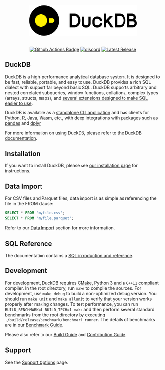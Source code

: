 <div align="center">
  <picture>
    <source media="(prefers-color-scheme: light)" srcset="logo/DuckDB_Logo-horizontal.svg">
    <source media="(prefers-color-scheme: dark)" srcset="logo/DuckDB_Logo-horizontal-dark-mode.svg">
    <img alt="DuckDB logo" src="logo/DuckDB_Logo-horizontal.svg" height="100">
  </picture>
</div>
<br>

<p align="center">
  <a href="https://github.com/duckdb/duckdb/actions"><img src="https://github.com/duckdb/duckdb/actions/workflows/Main.yml/badge.svg?branch=main" alt="Github Actions Badge"></a>
  <a href="https://discord.gg/tcvwpjfnZx"><img src="https://shields.io/discord/909674491309850675" alt="discord" /></a>
  <a href="https://github.com/duckdb/duckdb/releases/"><img src="https://img.shields.io/github/v/release/duckdb/duckdb?color=brightgreen&display_name=tag&logo=duckdb&logoColor=white" alt="Latest Release"></a>
</p>

## DuckDB

DuckDB is a high-performance analytical database system. It is designed to be fast, reliable, portable, and easy to use. DuckDB provides a rich SQL dialect with support far beyond basic SQL. DuckDB supports arbitrary and nested correlated subqueries, window functions, collations, complex types (arrays, structs, maps), and [several extensions designed to make SQL easier to use](https://duckdb.org/docs/stable/sql/dialect/friendly_sql.html).

DuckDB is available as a [standalone CLI application](https://duckdb.org/docs/stable/clients/cli/overview) and has clients for [Python](https://duckdb.org/docs/stable/clients/python/overview), [R](https://duckdb.org/docs/stable/clients/r), [Java](https://duckdb.org/docs/stable/clients/java), [Wasm](https://duckdb.org/docs/stable/clients/wasm/overview), etc., with deep integrations with packages such as [pandas](https://duckdb.org/docs/guides/python/sql_on_pandas) and [dplyr](https://duckdb.org/docs/stable/clients/r#duckplyr-dplyr-api).

For more information on using DuckDB, please refer to the [DuckDB documentation](https://duckdb.org/docs/stable/).

## Installation

If you want to install DuckDB, please see [our installation page](https://duckdb.org/docs/installation/) for instructions.

## Data Import

For CSV files and Parquet files, data import is as simple as referencing the file in the FROM clause:

```sql
SELECT * FROM 'myfile.csv';
SELECT * FROM 'myfile.parquet';
```

Refer to our [Data Import](https://duckdb.org/docs/stable/data/overview) section for more information.

## SQL Reference

The documentation contains a [SQL introduction and reference](https://duckdb.org/docs/stable/sql/introduction).

## Development

For development, DuckDB requires [CMake](https://cmake.org), Python 3 and a `C++11` compliant compiler. In the root directory, run `make` to compile the sources. For development, use `make debug` to build a non-optimized debug version. You should run `make unit` and `make allunit` to verify that your version works properly after making changes. To test performance, you can run `BUILD_BENCHMARK=1 BUILD_TPCH=1 make` and then perform several standard benchmarks from the root directory by executing `./build/release/benchmark/benchmark_runner`. The details of benchmarks are in our [Benchmark Guide](benchmark/README.md).

Please also refer to our [Build Guide](https://duckdb.org/docs/stable/dev/building/overview) and [Contribution Guide](CONTRIBUTING.md).

## Support

See the [Support Options](https://duckdblabs.com/support/) page.
